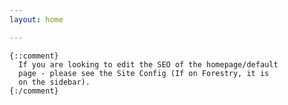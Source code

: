 ```yaml
---
layout: home

---
```

    {::comment}
      If you are looking to edit the SEO of the homepage/default 
      page - please see the Site Config (If on Forestry, it is 
      on the sidebar).
    {:/comment}